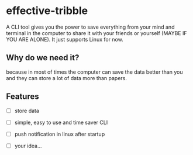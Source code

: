 # effective-tribble
A CLI tool gives you the power to save everything from your mind and terminal in the computer to share it with your friends or yourself (MAYBE IF YOU ARE ALONE). It just supports Linux for now.

## Why do we need it?
  because in most of times the computer can save the data better than you and they can store a lot of data more than papers.

## Features
  - [ ] store data
  - [ ] simple, easy to use and time saver CLI
  - [ ] push notification in linux after startup
  - [ ] your idea...

